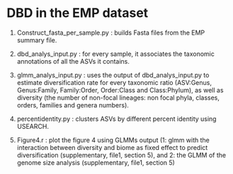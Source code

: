 # DBD in the EMP dataset

1. Construct_fasta_per_sample.py : builds Fasta files from the EMP summary file. 

2. dbd_analys_input.py : for every sample, it associates the taxonomic annotations of all the ASVs it contains. 

3. glmm_analys_input.py : uses the output of dbd_analys_input.py to estimate diversification rate for every taxonomic ratio   (ASV:Genus, Genus:Family, Family:Order, Order:Class and Class:Phylum), as well as diversity (the number of non-focal lineages: non focal phyla, classes, orders, families and genera numbers).

4. percentidentity.py : clusters ASVs by different percent identity using USEARCH.

5. Figure4.r : plot the figure 4 using GLMMs output (1: glmm with the interaction between diversity and biome as fixed effect to predict diversification (supplementary, file1, section 5), and 2: the GLMM of the genome size analysis (supplementary, file1, section 5)


